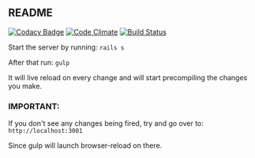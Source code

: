 ## README

[![Codacy Badge](https://www.codacy.com/project/badge/d49b76776f444698829572604757ce1b)](https://www.codacy.com/public/boyd1dilan/finance-app-react-rails)
[![Code Climate](https://codeclimate.com/github/inooid/finance-app-react-rails/badges/gpa.svg)](https://codeclimate.com/github/inooid/finance-app-react-rails)
[![Build Status](https://travis-ci.org/inooid/finance-app-react-rails.svg?branch=master)](https://travis-ci.org/inooid/finance-app-react-rails)

Start the server by running: ``` rails s ```

After that run: ``` gulp ```

It will live reload on every change and will start precompiling the changes
you make.

### IMPORTANT:

If you don't see any changes being fired, try and go over to:
`http://localhost:3001`

Since gulp will launch browser-reload on there.
